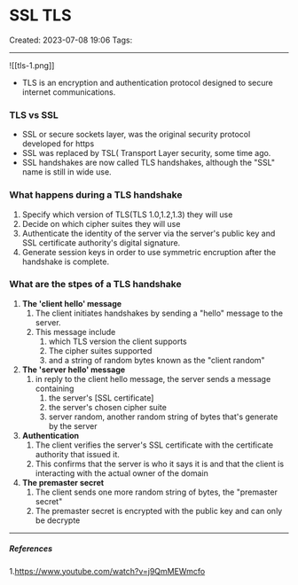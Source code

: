 # SSL TLS
Created: 2023-07-08 19:06
Tags: 
____

![[tls-1.png]]


* TLS is an encryption and authentication protocol designed to secure internet communications.

### TLS vs SSL

* SSL or secure sockets layer, was the original security protocol developed for https
* SSL was replaced by TSL( Transport Layer security, some time ago.
* SSL handshakes are now called TLS handshakes, although the "SSL" name is still in wide use.



### What happens during a TLS handshake

1. Specify which version of TLS(TLS 1.0,1.2,1.3) they will use
2. Decide on which cipher suites they will use
3. Authenticate the identity of the server via the server's public key and SSL certificate authority's digital signature.
4. Generate session keys in order to use symmetric encruption after the handshake is complete.


### What are the stpes of a TLS handshake

1. **The 'client hello' message**
	1. The client initiates handshakes by sending a "hello" message to the server.
	2. This message include 
		1. which TLS version the client supports
		2. The cipher suites supported
		3. and a string of random bytes known as the "client random"
2. **The 'server hello' message** 
	1. in reply to the client hello message, the server sends a message containing 
		1. the server's [SSL certificate]
		2. the server's chosen cipher suite
		3. server random, another random string of bytes that's generate by the server
3. **Authentication**
	1. The client verifies the server's SSL certificate with the certificate authority that issued it.
	2. This confirms that the server is who it says it is and that the client is interacting with the actual owner of the domain
4. **The premaster secret**
	1. The client sends one more random string of bytes, the "premaster secret"
	2. The premaster secret is encrypted with the public key and can only be decrypte
_____
##### References
1.https://www.youtube.com/watch?v=j9QmMEWmcfo


